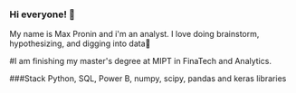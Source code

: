 ### Hi everyone! 👋

My name is Max Pronin and i'm an analyst.
I love doing brainstorm, hypothesizing, and digging into data🔭

#I am finishing my master's degree at MIPT in FinaTech and Analytics.

###Stack
Python, SQL, Power B, numpy, scipy, pandas and keras libraries
<!--
**Maximum-prog/Maximum-prog** is a ✨ _special_ ✨ repository because its `README.md` (this file) appears on your GitHub profile.

Here are some ideas to get you started:

- 🔭 I’m currently working on ...
- 🌱 I’m currently learning ...
- 👯 I’m looking to collaborate on ...
- 🤔 I’m looking for help with ...
- 💬 Ask me about ...
- 📫 How to reach me: ...
- 😄 Pronouns: ...
- ⚡ Fun fact: ...
-->
